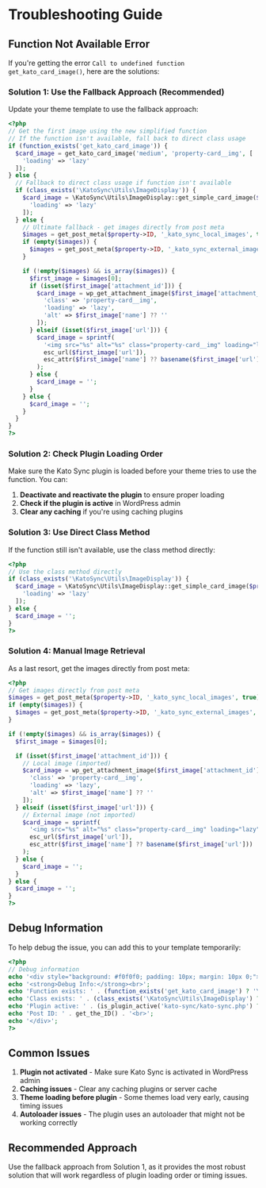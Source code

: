 # Troubleshooting Guide

## Function Not Available Error

If you're getting the error `Call to undefined function get_kato_card_image()`, here are the solutions:

### Solution 1: Use the Fallback Approach (Recommended)

Update your theme template to use the fallback approach:

```php
<?php
// Get the first image using the new simplified function
// If the function isn't available, fall back to direct class usage
if (function_exists('get_kato_card_image')) {
  $card_image = get_kato_card_image('medium', 'property-card__img', [
    'loading' => 'lazy'
  ]);
} else {
  // Fallback to direct class usage if function isn't available
  if (class_exists('\KatoSync\Utils\ImageDisplay')) {
    $card_image = \KatoSync\Utils\ImageDisplay::get_simple_card_image($property->ID, 'medium', 'property-card__img', [
      'loading' => 'lazy'
    ]);
  } else {
    // Ultimate fallback - get images directly from post meta
    $images = get_post_meta($property->ID, '_kato_sync_local_images', true);
    if (empty($images)) {
      $images = get_post_meta($property->ID, '_kato_sync_external_images', true);
    }

    if (!empty($images) && is_array($images)) {
      $first_image = $images[0];
      if (isset($first_image['attachment_id'])) {
        $card_image = wp_get_attachment_image($first_image['attachment_id'], 'medium', false, [
          'class' => 'property-card__img',
          'loading' => 'lazy',
          'alt' => $first_image['name'] ?? ''
        ]);
      } elseif (isset($first_image['url'])) {
        $card_image = sprintf(
          '<img src="%s" alt="%s" class="property-card__img" loading="lazy">',
          esc_url($first_image['url']),
          esc_attr($first_image['name'] ?? basename($first_image['url']))
        );
      } else {
        $card_image = '';
      }
    } else {
      $card_image = '';
    }
  }
}
?>
```

### Solution 2: Check Plugin Loading Order

Make sure the Kato Sync plugin is loaded before your theme tries to use the function. You can:

1. **Deactivate and reactivate the plugin** to ensure proper loading
2. **Check if the plugin is active** in WordPress admin
3. **Clear any caching** if you're using caching plugins

### Solution 3: Use Direct Class Method

If the function still isn't available, use the class method directly:

```php
<?php
// Use the class method directly
if (class_exists('\KatoSync\Utils\ImageDisplay')) {
  $card_image = \KatoSync\Utils\ImageDisplay::get_simple_card_image($property->ID, 'medium', 'property-card__img', [
    'loading' => 'lazy'
  ]);
} else {
  $card_image = '';
}
?>
```

### Solution 4: Manual Image Retrieval

As a last resort, get the images directly from post meta:

```php
<?php
// Get images directly from post meta
$images = get_post_meta($property->ID, '_kato_sync_local_images', true);
if (empty($images)) {
  $images = get_post_meta($property->ID, '_kato_sync_external_images', true);
}

if (!empty($images) && is_array($images)) {
  $first_image = $images[0];

  if (isset($first_image['attachment_id'])) {
    // Local image (imported)
    $card_image = wp_get_attachment_image($first_image['attachment_id'], 'medium', false, [
      'class' => 'property-card__img',
      'loading' => 'lazy',
      'alt' => $first_image['name'] ?? ''
    ]);
  } elseif (isset($first_image['url'])) {
    // External image (not imported)
    $card_image = sprintf(
      '<img src="%s" alt="%s" class="property-card__img" loading="lazy">',
      esc_url($first_image['url']),
      esc_attr($first_image['name'] ?? basename($first_image['url']))
    );
  } else {
    $card_image = '';
  }
} else {
  $card_image = '';
}
?>
```

## Debug Information

To help debug the issue, you can add this to your template temporarily:

```php
<?php
// Debug information
echo '<div style="background: #f0f0f0; padding: 10px; margin: 10px 0;">';
echo '<strong>Debug Info:</strong><br>';
echo 'Function exists: ' . (function_exists('get_kato_card_image') ? 'Yes' : 'No') . '<br>';
echo 'Class exists: ' . (class_exists('\KatoSync\Utils\ImageDisplay') ? 'Yes' : 'No') . '<br>';
echo 'Plugin active: ' . (is_plugin_active('kato-sync/kato-sync.php') ? 'Yes' : 'No') . '<br>';
echo 'Post ID: ' . get_the_ID() . '<br>';
echo '</div>';
?>
```

## Common Issues

1. **Plugin not activated** - Make sure Kato Sync is activated in WordPress admin
2. **Caching issues** - Clear any caching plugins or server cache
3. **Theme loading before plugin** - Some themes load very early, causing timing issues
4. **Autoloader issues** - The plugin uses an autoloader that might not be working correctly

## Recommended Approach

Use the fallback approach from Solution 1, as it provides the most robust solution that will work regardless of plugin loading order or timing issues.
